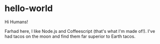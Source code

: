 # hello-world

Hi Humans!

Farhad here, I like Node.js and Coffeescript (that's what I'm made of!).
I've had tacos on the moon and find them far superior to Earth tacos.
